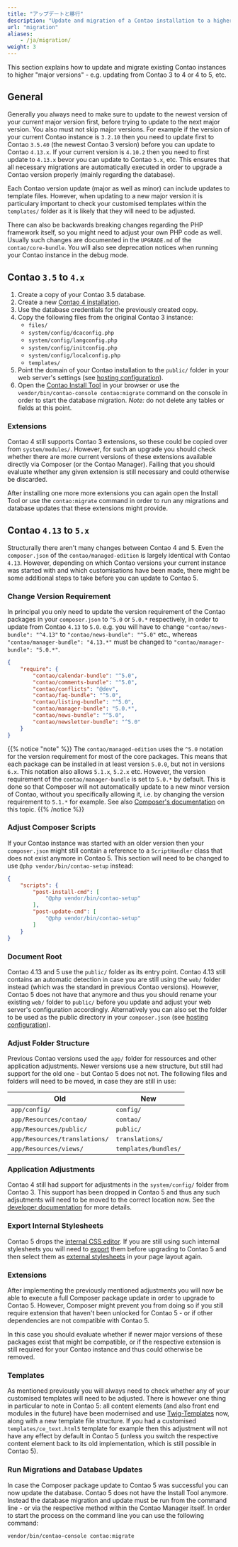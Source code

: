 ```yaml
---
title: "アップデートと移行"
description: "Update and migration of a Contao installation to a higher major version."
url: "migration"
aliases:
    - /ja/migration/
weight: 3
---
```


This section explains how to update and migrate existing Contao instances to higher "major versions" - e.g. updating from Contao 3 to 4 or
4 to 5, etc.


## General

Generally you always need to make sure to update to the newest version of your _current_ major version first, before trying to update to the
next major version. You also must not skip major versions. For example if the version of your current Contao instance is `3.2.10` then you
need to update first to Contao `3.5.40` (the newest Contao 3 version) before you can update to Contao `4.13.x`. If your current version is
`4.10.2` then you need to first update to `4.13.x` bevor you can update to Contao `5.x`, etc. This ensures that all necessary migrations are
automatically executed in order to upgrade a Contao version properly (mainly regarding the database).

Each Contao version update (major as well as minor) can include updates to template files. However, when updating to a new major version it
is particulary important to check your customised templates within the `templates/` folder as it is likely that they will need to be
adjusted.

There can also be backwards breaking changes regarding the PHP framework itself, so you might need to adjust your own PHP code as well.
Usually such changes are documented in the `UPGRADE.md` of the `contao/core-bundle`. You will also see deprecation notices when running your
Contao instance in the debug mode.


## Contao `3.5` to `4.x`

1. Create a copy of your Contao 3.5 database.
2. Create a new [Contao 4 installation][ContaoInstallation].
3. Use the database credentials for the previously created copy.
4. Copy the following files from the original Contao 3 instance:
    * `files/`
    * `system/config/dcaconfig.php`
    * `system/config/langconfig.php`
    * `system/config/initconfig.php`
    * `system/config/localconfig.php`
    * `templates/`
5. Point the domain of your Contao installation to the `public/` folder in your web server's settings
(see [hosting configuration][HostingConfig]).
6. Open the [Contao Install Tool][ContaoInstallTool] in your browser or use the `vendor/bin/contao-console contao:migrate` command on the 
console in order to start the database migration. _Note:_ do not delete any tables or fields at this point.


### Extensions

Contao 4 still supports Contao 3 extensions, so these could be copied over from `system/modules/`. However, for such an upgrade you should
check whether there are more current versions of these extensions available directly via Composer (or the Contao Manager). Failing that you
should evaluate whether any given extension is still necessary and could otherwise be discarded.

After installing one more more extensions you can again open the Install Tool or use the `contao:migrate` command in order to run any
migrations and database updates that these extensions might provide.


## Contao `4.13` to `5.x`

Structurally there aren't many changes between Contao 4 and 5. Even the `composer.json` of the `contao/managed-edition` is largely
identical with Contao `4.13`. However, depending on which Contao versions your current instance was started with and which customisations
have been made, there might be some additional steps to take before you can update to Contao 5.


### Change Version Requirement

In principal you only need to update the version requirement of the Contao packages in your `composer.json` to `^5.0` or `5.0.*` 
respectively, in order to update from Contao `4.13` to `5.0`. e.g. you will have to change `"contao/news-bundle": "^4.13"` to
`"contao/news-bundle": "^5.0"` etc., whereas `"contao/manager-bundle": "4.13.*"` must be changed to `"contao/manager-bundle": "5.0.*"`.

```json
{
    "require": {
        "contao/calendar-bundle": "^5.0",
        "contao/comments-bundle": "^5.0",
        "contao/conflicts": "@dev",
        "contao/faq-bundle": "^5.0",
        "contao/listing-bundle": "^5.0",
        "contao/manager-bundle": "5.0.*",
        "contao/news-bundle": "^5.0",
        "contao/newsletter-bundle": "^5.0"
    }
}
```

{{% notice "note" %}}
The `contao/managed-edition` uses the `^5.0` notation for the version requirement for most of the core packages. This means that each
package can be installed in at least version `5.0.0`, but not in versions `6.x`. This notation also allows `5.1.x`, `5.2.x` etc. However,
the version requirement of the `contao/manager-bundle` is set to `5.0.*` by default. This is done so that Composer will not automatically
update to a new minor version of Contao, without you specifically allowing it, i.e. by changing the version requirement to `5.1.*` for
example. See also [Composer's documentation](https://getcomposer.org/doc/articles/versions.md) on this topic.
{{% /notice %}}


### Adjust Composer Scripts

If your Contao instance was started with an older version then your `composer.json` might still contain a reference to a `ScriptHandler`
class that does not exist anymore in Contao 5. This section will need to be changed to use `@php vendor/bin/contao-setup` instead:

```json
{
    "scripts": {
        "post-install-cmd": [
            "@php vendor/bin/contao-setup"
        ],
        "post-update-cmd": [
            "@php vendor/bin/contao-setup"
        ]
    }
}
```


### Document Root

Contao 4.13 and 5 use the `public/` folder as its entry point. Contao 4.13 still contains an automatic detection in case you are still
using the `web/` folder instead (which was the standard in previous Contao versions). However, Contao 5 does not have that anymore and thus
you should rename your existing `web/` folder to `public/` before you update and adjust your web server's configuration accordingly.
Alternatively you can also set the folder to be used as the public directory in your `composer.json` 
(see [hosting configuration][HostingConfig]).


### Adjust Folder Structure

Previous Contao versions used the `app/` folder for ressources and other application adjustments. Newer versions use a new structure, but
still had support for the old one - but Contao 5 does not not. The following files and folders will need to be moved, in case they are still
in use:

| Old | New |
|---|---|
| `app/config/` | `config/` |
| `app/Resources/contao/` | `contao/` |
| `app/Resources/public/` | `public/` |
| `app/Resources/translations/` | `translations/` |
| `app/Resources/views/` | `templates/bundles/` |


### Application Adjustments

Contao 4 still had support for adjustments in the `system/config/` folder from Contao 3. This support has been dropped in Contao 5 and thus
any such adjsutments will need to be moved to the correct location now. See the [developer documentation][ConfigTranslations] for more
details.


### Export Internal Stylesheets

Contao 5 drops the [internal CSS editor][ManageStylesheets]. If you are still using such internal stylesheets you will need to 
[export][ExportStylesheets] them before upgrading to Contao 5 and then select them as [external stylesheets][LayoutStylesheets] in your page 
layout again.


### Extensions

After implementing the previously mentioned adjustments you will now be able to execute a full Composer package update in order to upgrade 
to Contao 5. However, Composer might prevent you from doing so if you still require extension that haven't been unlocked for Contao 5 - or 
if other dependencies are not compatible with Contao 5.

In this case you should evaluate whether if newer major versions of these packages exist that might be compatible, or if the respective 
extension is still required for your Contao instance and thus could otherwise be removed.


### Templates

As mentioned previously you will always need to check whether any of your customised templates will need to be adjusted. There is however
one thing in particular to note in Contao 5: all content elements (and also front end modules in the future) have been modernised and use
[Twig-Templates][TwigTemplates] now, along with a new template file structure. If you had a customised `templates/ce_text.html5` template
for example then this adjustment will not have any effect by default in Contao 5 (unless you switch the respective content element back to
its old implementation, which is still possible in Contao 5).


### Run Migrations and Database Updates

In case the Composer package update to Contao 5 was successful you can now update the database. Contao 5 does not have the Install Tool
anymore. Instead the database migration and update must be run from the command line - or via the respective method within the Contao
Manager itself. In order to start the process on the command line you can use the following command:

```shell
vendor/bin/contao-console contao:migrate
```


[ContaoInstallation]: /ja/installation/install-contao/
[ContaoInstallTool]: /ja/installation/contao-installtool/
[HostingConfig]: /ja/installation/system-requirements/#hosting-configuration
[ContaoManager]: /ja/installation/contao-manager/
[TwigTemplates]: /ja/layout/templates/twig/
[ConfigTranslations]: https://docs.contao.org/dev/getting-started/starting-development/#contao-configuration-translations
[ManageStylesheets]: /ja/layout/theme-manager/manage-stylesheets/
[ExportStylesheets]: /ja/layout/theme-manager/manage-stylesheets/#stylesheets-exportieren
[LayoutStylesheets]: /ja/layout/theme-manager/manage-page-layouts/#stylesheets
